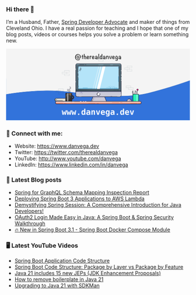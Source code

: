 ### Hi there 👋

I’m a Husband, Father, [Spring Developer Advocate](https://tanzu.vmware.com/developer/advocates/) and maker of things from Cleveland Ohio. I have a real passion for teaching and I hope that one of my blog posts, videos or courses helps you solve a problem or learn something new.

![Profile Header](./github_profile_header.png)

### 🤝 Connect with me:

- Website: https://www.danvega.dev
- Twitter: https://twitter.com/therealdanvega
- YouTube: http://www.youtube.com/danvega
- LinkedIn: https://www.linkedin.com/in/danvega

### 📝 Latest Blog posts

<!-- BLOG-POST-LIST:START -->
- [Spring for GraphQL Schema Mapping Inspection Report](https://www.danvega.dev/blog/2023/07/17/graphql-schema-mapping-inspection)
- [Deploying Spring Boot 3 Applications to AWS Lambda](https://www.danvega.dev/blog/2023/06/30/aws-lambda-spring-boot-3)
- [Demystifying Spring Session: A Comprehensive Introduction for Java Developers!](https://www.danvega.dev/blog/2023/05/03/spring-session-introduction)
- [OAuth2 Login Made Easy in Java: A Spring Boot &amp; Spring Security Walkthrough](https://www.danvega.dev/blog/2023/04/28/spring-security-oauth2-login)
- [🔥 New in Spring Boot 3.1 - Spring Boot Docker Compose Module](https://www.danvega.dev/blog/2023/04/26/spring-boot-docker-compose)
<!-- BLOG-POST-LIST:END -->

### 🖥 Latest YouTube Videos

<!-- YOUTUBE:START -->
- [Spring Boot Application Code Structure](https://www.youtube.com/watch?v=C4YRAXNVrbA)
- [Spring Boot Code Structure: Package by Layer vs Package by Feature](https://www.youtube.com/watch?v=B1d95I7-zsw)
- [Java 21 includes 15 new JEPs &lpar;JDK Enhancement Proposals&rpar;](https://www.youtube.com/watch?v=HLvmh3_UwOg)
- [How to remove boilerplate in Java 21](https://www.youtube.com/watch?v=SJDJaIw5mZA)
- [Upgrading to Java 21 with SDKMan](https://www.youtube.com/watch?v=Hf8wbF3qb4k)
<!-- YOUTUBE:END -->
